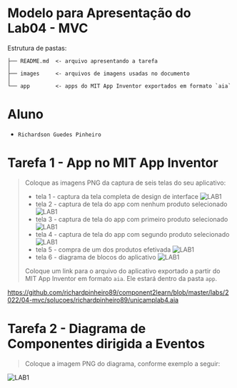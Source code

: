 # Modelo para Apresentação do Lab04 - MVC

Estrutura de pastas:

~~~
├── README.md  <- arquivo apresentando a tarefa
│
├── images     <- arquivos de imagens usadas no documento
│
└── app        <- apps do MIT App Inventor exportados em formato `aia`
~~~

# Aluno
* `Richardson Guedes Pinheiro`

# Tarefa 1 - App no MIT App Inventor

> Coloque as imagens PNG da captura de seis telas do seu aplicativo:
> * tela 1 - captura da tela completa de design de interface
![LAB1](lab4-1.png)
> * tela 2 - captura de tela do app com nenhum produto selecionado
![LAB1](lab4-f.jpeg)
> * tela 3 - captura de tela do app com primeiro produto selecionado
![LAB1](lab4-a.jpeg)
> * tela 4 - captura de tela do app com segundo produto selecionado
![LAB1](lab4-b.jpeg)
> * tela 5 - compra de um dos produtos efetivada
![LAB1](lab4-e.jpeg)
> * tela 6 - diagrama de blocos do aplicativo
![LAB1](lab4-2.png)
>
> Coloque um link para o arquivo do aplicativo exportado a partir do MIT App Inventor em formato `aia`. Ele estará dentro da pasta `app`.

https://github.com/richardpinheiro89/component2learn/blob/master/labs/2022/04-mvc/solucoes/richardpinheiro89/unicamplab4.aia

# Tarefa 2 - Diagrama de Componentes dirigida a Eventos

> Coloque a imagem PNG do diagrama, conforme exemplo a seguir:

![LAB1](diacomp.png)

